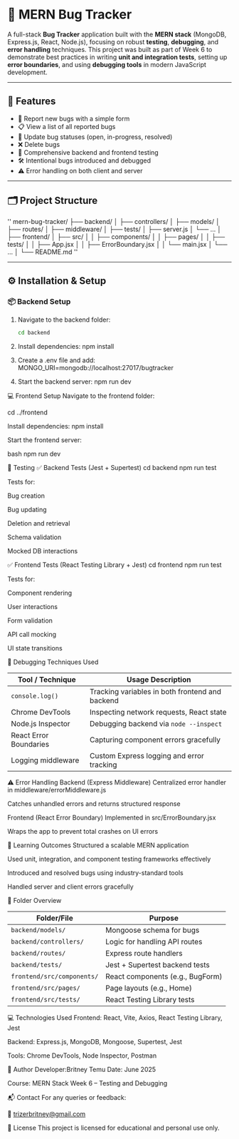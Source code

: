 # 🐛 MERN Bug Tracker

A full-stack **Bug Tracker** application built with the **MERN stack** (MongoDB, Express.js, React, Node.js), focusing on robust **testing**, **debugging**, and **error handling** techniques. This project was built as part of Week 6 to demonstrate best practices in writing **unit and integration tests**, setting up **error boundaries**, and using **debugging tools** in modern JavaScript development.

---

## 🚀 Features

- 📝 Report new bugs with a simple form
- 📋 View a list of all reported bugs
- 🔄 Update bug statuses (open, in-progress, resolved)
- ❌ Delete bugs
- 🧪 Comprehensive backend and frontend testing
- 🛠 Intentional bugs introduced and debugged
- ⚠️ Error handling on both client and server

---

## 🗂️ Project Structure

''
mern-bug-tracker/
├── backend/
│ ├── controllers/
│ ├── models/
│ ├── routes/
│ ├── middleware/
│ ├── tests/
│ ├── server.js
│ └── ...
│
├── frontend/
│ ├── src/
│ │ ├── components/
│ │ ├── pages/
│ │ ├── tests/
│ │ ├── App.jsx
│ │ ├── ErrorBoundary.jsx
│ │ └── main.jsx
│ └── ...
│
└── README.md
''



---

## ⚙️ Installation & Setup

### 📦 Backend Setup

1. Navigate to the backend folder:
   ```bash
   cd backend


2. Install dependencies:
npm install


3. Create a .env file and add:
MONGO_URI=mongodb://localhost:27017/bugtracker

4. Start the backend server:
   npm run dev

💻 Frontend Setup
Navigate to the frontend folder:

cd ../frontend

Install dependencies:
npm install

Start the frontend server:

bash
npm run dev

 🧪 Testing
✅ Backend Tests (Jest + Supertest)
cd backend
npm run test

Tests for:

Bug creation

Bug updating

Deletion and retrieval

Schema validation

Mocked DB interactions

✅ Frontend Tests (React Testing Library + Jest)
cd frontend
npm run test


Tests for:

Component rendering

User interactions

Form validation

API call mocking

UI state transitions


🐞 Debugging Techniques Used

| Tool / Technique       | Usage Description                               |
| ---------------------- | ----------------------------------------------- |
| `console.log()`        | Tracking variables in both frontend and backend |
| Chrome DevTools        | Inspecting network requests, React state        |
| Node.js Inspector      | Debugging backend via `node --inspect`          |
| React Error Boundaries | Capturing component errors gracefully           |
| Logging middleware     | Custom Express logging and error tracking       |


⚠️ Error Handling
Backend (Express Middleware)
Centralized error handler in middleware/errorMiddleware.js

Catches unhandled errors and returns structured response

Frontend (React Error Boundary)
Implemented in src/ErrorBoundary.jsx

Wraps the app to prevent total crashes on UI errors

🧠 Learning Outcomes
Structured a scalable MERN application

Used unit, integration, and component testing frameworks effectively

Introduced and resolved bugs using industry-standard tools

Handled server and client errors gracefully

📁 Folder Overview

| Folder/File                | Purpose                          |
| -------------------------- | -------------------------------- |
| `backend/models/`          | Mongoose schema for bugs         |
| `backend/controllers/`     | Logic for handling API routes    |
| `backend/routes/`          | Express route handlers           |
| `backend/tests/`           | Jest + Supertest backend tests   |
| `frontend/src/components/` | React components (e.g., BugForm) |
| `frontend/src/pages/`      | Page layouts (e.g., Home)        |
| `frontend/src/tests/`      | React Testing Library tests      |


💻 Technologies Used
Frontend: React, Vite, Axios, React Testing Library, Jest

Backend: Express.js, MongoDB, Mongoose, Supertest, Jest

Tools: Chrome DevTools, Node Inspector, Postman

📌 Author
Developer:Britney Temu
Date: June 2025

Course: MERN Stack Week 6 – Testing and Debugging

📬 Contact
For any queries or feedback:

📧 trizerbritney@gmail.com


📜 License
This project is licensed for educational and personal use only.



